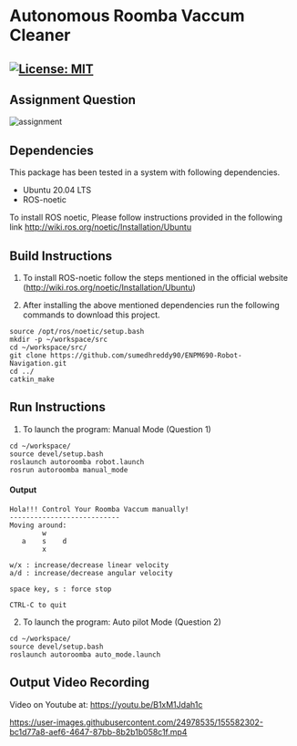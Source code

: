 # Autonomous Roomba Vaccum Cleaner

[![License: MIT](https://img.shields.io/badge/License-MIT-yellow.svg)](https://opensource.org/licenses/MIT)
---


## Assignment Question
![assignment](https://user-images.githubusercontent.com/24978535/155580788-65af8f48-e807-4e47-a269-6284b95633ee.png)



## Dependencies

This package has been tested in a system with following dependencies.
- Ubuntu 20.04 LTS
- ROS-noetic 

To install ROS noetic, Please follow instructions provided in the following link
http://wiki.ros.org/noetic/Installation/Ubuntu

## Build Instructions

1) To install ROS-noetic follow the steps mentioned in the official website (http://wiki.ros.org/noetic/Installation/Ubuntu)

2) After installing the above mentioned dependencies run the following commands to download this project.
```
source /opt/ros/noetic/setup.bash
mkdir -p ~/workspace/src
cd ~/workspace/src/
git clone https://github.com/sumedhreddy90/ENPM690-Robot-Navigation.git
cd ../ 
catkin_make
```

## Run Instructions

1) To launch the program: Manual Mode (Question 1)
```
cd ~/workspace/
source devel/setup.bash
roslaunch autoroomba robot.launch
rosrun autoroomba manual_mode
```
#### Output
```
Hola!!! Control Your Roomba Vaccum manually!
---------------------------
Moving around:
        w
   a    s    d
        x

w/x : increase/decrease linear velocity 
a/d : increase/decrease angular velocity 

space key, s : force stop

CTRL-C to quit
```


2) To launch the program: Auto pilot Mode (Question 2)
```
cd ~/workspace/
source devel/setup.bash
roslaunch autoroomba auto_mode.launch
```
## Output Video Recording
Video on Youtube at: https://youtu.be/B1xM1Jdah1c

https://user-images.githubusercontent.com/24978535/155582302-bc1d77a8-aef6-4647-87bb-8b2b1b058c1f.mp4




